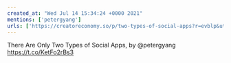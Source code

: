 ```yaml
---
created_at: "Wed Jul 14 15:34:24 +0000 2021"
mentions: ['petergyang']
urls: ['https://creatoreconomy.so/p/two-types-of-social-apps?r=evblp&utm_campaign=post&utm_medium=email&utm_source=twitter']
---
```


There Are Only Two Types of Social Apps, by @petergyang https://t.co/KetFo2rBs3